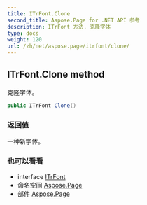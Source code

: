 ```yaml
---
title: ITrFont.Clone
second_title: Aspose.Page for .NET API 参考
description: ITrFont 方法. 克隆字体
type: docs
weight: 120
url: /zh/net/aspose.page/itrfont/clone/
---
```

## ITrFont.Clone method

克隆字体。

```csharp
public ITrFont Clone()
```

### 返回值

一种新字体。

### 也可以看看

* interface [ITrFont](../)
* 命名空间 [Aspose.Page](../../itrfont/)
* 部件 [Aspose.Page](../../../)


